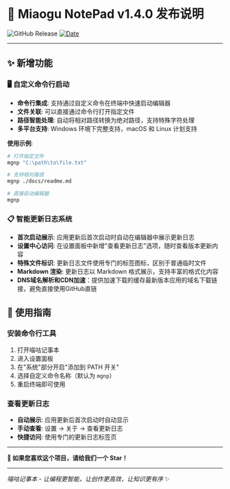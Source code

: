 # 🚀 Miaogu NotePad v1.4.0 发布说明

![GitHub Release](https://img.shields.io/badge/release-v1.4.0-green) [![Date](https://img.shields.io/badge/date-2025--01--27-blue)](https://github.com/hhyufan/miaogu-ide)

---

## ✨ 新增功能

### 🖥️ 自定义命令行启动

- **命令行集成**: 支持通过自定义命令在终端中快速启动编辑器
- **文件关联**: 可以直接通过命令行打开指定文件
- **路径智能处理**: 自动将相对路径转换为绝对路径，支持特殊字符处理
- **多平台支持**: Windows 环境下完整支持，macOS 和 Linux 计划支持

**使用示例**:
```bash
# 打开指定文件
mgnp "C:\path\to\file.txt"

# 支持相对路径
mgnp ./docs/readme.md

# 直接启动编辑器
mgnp
```

### 📋 智能更新日志系统

- **首次启动展示**: 应用更新后首次启动时自动在编辑器中展示更新日志
- **设置中心访问**: 在设置面板中新增"查看更新日志"选项，随时查看版本更新内容
- **特殊文件标识**: 更新日志文件使用专门的标签图标，区别于普通临时文件
- **Markdown 渲染**: 更新日志以 Markdown 格式展示，支持丰富的格式化内容
- **DNS域名解析和CDN加速**：提供加速下载的缓存最新版本应用的域名下载链接，避免直接使用GitHub直链

## 🎉 使用指南

### 安装命令行工具

1. 打开喵咕记事本
2. 进入设置面板
3. 在"系统"部分开启"添加到 PATH 开关"
4. 选择自定义命令名称（默认为 `mgnp`）
5. 重启终端即可使用

### 查看更新日志

- **自动展示**: 应用更新后首次启动时自动显示
- **手动查看**: 设置 → 关于 → 查看更新日志
- **快捷访问**: 使用专门的更新日志标签页

---

**🌟 如果您喜欢这个项目，请给我们一个 Star！**

---

*喵咕记事本 - 让编程更智能，让创作更高效，让知识更有序* ✨
